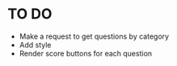 # TO DO

- Make a request to get questions by category
- Add style
- Render score buttons for each question
